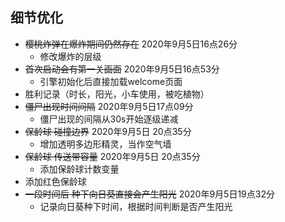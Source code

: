 ## 细节优化

- ~~樱桃炸弹在爆炸期间仍然存在~~	 2020年9月5日16点26分
  - 修改爆炸的层级
- ~~首次启动会有第一关画面~~ 	        2020年9月5日16点53分
  - 引擎初始化后直接加载welcome页面
- 胜利记录（时长，阳光，小车使用，被吃植物）
- ~~僵尸出现时间间隔~~                        2020年9月5日17点09分
  - 僵尸出现的间隔从30s开始逐级递减
- ~~保龄球 碰撞边界~~                           2020年9月5日 20点35分
  - 增加透明多边形精灵，当作空气墙
- ~~保龄球 传送带容量~~                       2020年9月5日 20点35分
  - 添加保龄球计数变量
- 添加红色保龄球
- ~~一段时间后 种下向日葵直接会产生阳光~~   2020年9月5日19点32分
  - 记录向日葵种下时间，根据时间判断是否产生阳光      